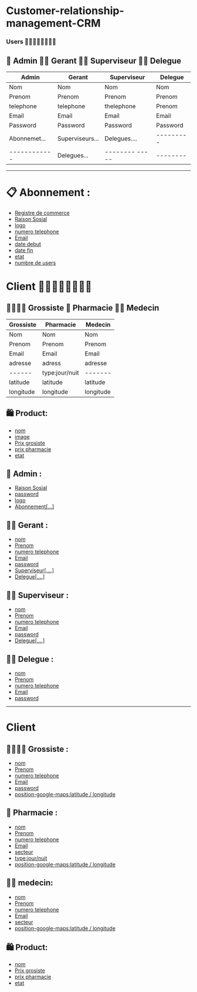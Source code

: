# Customer-relationship-management-CRM

### Users 👨🏽‍👩🏽‍👧🏽‍👦🏽




 ## 🤴 Admin        👨‍🦳 Gerant  👨‍🦱 Superviseur 👨‍🦲 Delegue 
| Admin      | Gerant           |  Superviseur  |Delegue   |
| -----------| -----------------|---------------|----------|
| Nom        | Nom              |Nom            | Nom      |
|Prenom      |Prenom            |Prenom         | Prenom   |
|telephone    |telephone         |thelephone         | Prenom   |
|Email       |Email             |Email          | Email    |
|Password    |Password          |Password       | Password |
|Abonnemet...|Superviseurs...   |Delegues....   |--------- |
|------------|Delegues...       |-------- ----- | -------- |

 ---------------------------

# 📋 Abonnement :
- [Registre de commerce](#)
- [Raison Sosial](#)
- [logo](#)
- [numero telephone](#)
- [Email](#)
- [date debut](#)
- [date  fin](#)
- [etat](#)
- [numbre de users](#)


# Client 👨🏽‍👩🏽‍👧🏽‍👦🏽

## 👨‍👨‍👦‍👦 Grossiste  💊 Pharmacie  👨‍⚕️ Medecin 

| Grossiste  | Pharmacie        |  Medecin      |
| -----------| -----------------|---------------|
| Nom        | Nom              |Nom            |
|Prenom      |Prenom            |Prenom         |
|Email       |Email             |Email          |
|adresse     |adress            |adresse        |
|------      |type:jour/nuit    |-------        |
|latitude    |latitude          |latitude       |
|longitude   |longitude         |longitude      |

## 🛍️ Product:
- [nom](#)
- [image](#)
- [Prix grosiste](#)
- [prix pharmacie](#)
- [etat](#)
## 🤴 Admin :

- [Raison Sosial](#)     
- [password](#)          
- [logo](#)
- [Abonnement[...]](#)
## 👨‍🦳 Gerant :
- [nom](#)
- [Prenom](#)
- [numero telephone](#)
- [Email](#)
- [password](#)
- [Superviseur[....]](#)
- [Delegue[....]](#)

## 👨‍🦱 Superviseur :
- [nom](#)
- [Prenom](#)
- [numero telephone](#)
- [Email](#)
- [password](#)
- [Delegue[....]](#)

## 👨‍🦲 Delegue :
- [nom](#)
- [Prenom](#)
- [numero telephone](#)
- [Email](#)
- [password](#)
-----------------------

# Client 

## 👨‍👨‍👦‍👦 Grossiste :
- [nom](#)
- [Prenom](#)
- [numero telephone](#)
- [Email](#)
- [password](#)
- [position-google-maps:latitude / longitude](#)
## 💊 Pharmacie :
- [nom](#)
- [Prenom](#)
- [numero telephone](#)
- [Email](#)
- [secteur](#)
- [type:jour/nuit](#)
- [position-google-maps:latitude / longitude](#)
## 👨‍⚕️ medecin:
- [nom](#)
- [Prenom](#)
- [numero telephone](#)
- [Email](#)
- [secteur](#)
- [position-google-maps:latitude / longitude](#)


## 🛍️ Product:
- [nom](#)
- [Prix grosiste](#)
- [prix pharmacie](#)
- [etat](#)







